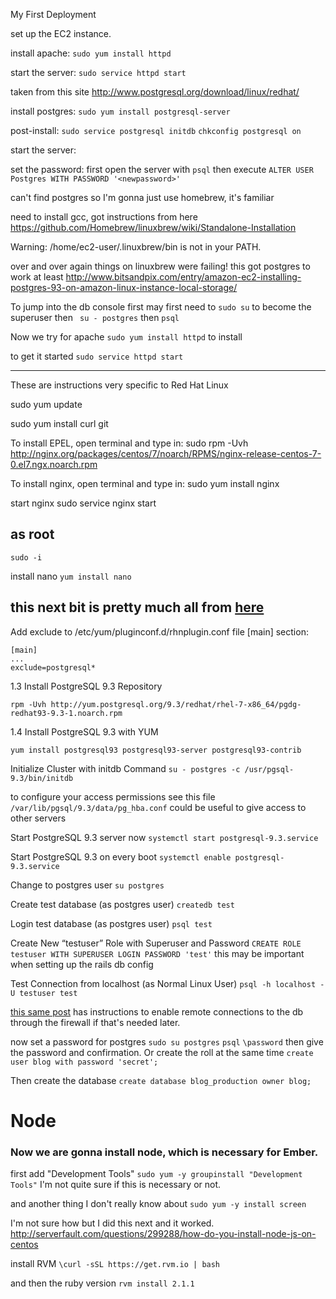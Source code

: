 My First Deployment

set up the EC2 instance.

install apache:
`sudo yum install httpd`

start the server: 
`sudo service httpd start`


taken from this site
http://www.postgresql.org/download/linux/redhat/

install postgres:
`sudo yum install postgresql-server`

post-install:
`sudo service postgresql initdb`
`chkconfig postgresql on`

start the server:


set the password:
first open the server with `psql`
then execute `ALTER USER Postgres WITH PASSWORD '<newpassword>'`

can't find postgres so I'm gonna just use homebrew, it's familiar

need to install gcc, got instructions from here
https://github.com/Homebrew/linuxbrew/wiki/Standalone-Installation


Warning: /home/ec2-user/.linuxbrew/bin is not in your PATH.

over and over again things on linuxbrew were failing! 
this got postgres to work at least
http://www.bitsandpix.com/entry/amazon-ec2-installing-postgres-93-on-amazon-linux-instance-local-storage/


To jump into the db console first
may first need to 
`sudo su` to become the superuser
then
` su - postgres`
then
`psql`



Now we try for apache
`sudo yum install httpd` to install

to get it started
`sudo service httpd start`


_____________________________________________________
These are instructions very specific to Red Hat Linux


sudo yum update

sudo yum install curl git

To install EPEL, open terminal and type in:
sudo rpm -Uvh http://nginx.org/packages/centos/7/noarch/RPMS/nginx-release-centos-7-0.el7.ngx.noarch.rpm


To install nginx, open terminal and type in:
sudo yum install nginx


start nginx
sudo service nginx start

## as root
`sudo -i`

install nano
`yum install nano`

## this next bit is pretty much all from [here](http://www.if-not-true-then-false.com/2012/install-postgresql-on-fedora-centos-red-hat-rhel/)

Add exclude to /etc/yum/pluginconf.d/rhnplugin.conf file [main] section:
```
[main]
...
exclude=postgresql*
```

1.3 Install PostgreSQL 9.3 Repository
```
rpm -Uvh http://yum.postgresql.org/9.3/redhat/rhel-7-x86_64/pgdg-redhat93-9.3-1.noarch.rpm
```

1.4 Install PostgreSQL 9.3 with YUM
```
yum install postgresql93 postgresql93-server postgresql93-contrib
```

Initialize Cluster with initdb Command
`su - postgres -c /usr/pgsql-9.3/bin/initdb`

to configure your access permissions see this file 
`/var/lib/pgsql/9.3/data/pg_hba.conf`
could be useful to give access to other servers

Start PostgreSQL 9.3 server now
`systemctl start postgresql-9.3.service`

Start PostgreSQL 9.3 on every boot 
`systemctl enable postgresql-9.3.service`

Change to postgres user
`su postgres`

Create test database (as postgres user)
`createdb test`

Login test database (as postgres user)
`psql test`

Create New “testuser” Role with Superuser and Password
`CREATE ROLE testuser WITH SUPERUSER LOGIN PASSWORD 'test'`
this may be important when setting up the rails db config

Test Connection from localhost (as Normal Linux User)
`psql -h localhost -U testuser test`

[this same post](http://www.if-not-true-then-false.com/2012/install-postgresql-on-fedora-centos-red-hat-rhel/) has instructions to enable remote connections to the db through the firewall if that's needed later.


now set a password for postgres
`sudo su postgres`
`psql`
`\password`
then give the password and confirmation.  Or create the roll at the same time
`create user blog with password 'secret';`

Then create the database
`create database blog_production owner blog;`



# Node
### Now we are gonna install node, which is necessary for Ember.

first add  "Development Tools"
`sudo yum -y groupinstall "Development Tools"`
I'm not quite sure if this is necessary or not. 

and another thing I don't really know about
`sudo yum -y install screen`

I'm not sure how but I did this next and it worked.
http://serverfault.com/questions/299288/how-do-you-install-node-js-on-centos

install RVM
`\curl -sSL https://get.rvm.io | bash`

and then the ruby version
`rvm install 2.1.1`